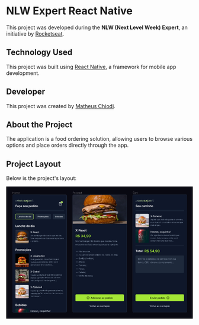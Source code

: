 # NLW Expert React Native

This project was developed during the **NLW (Next Level Week) Expert**, an initiative by [Rocketseat](https://rocketseat.com.br/).

## Technology Used

This project was built using [React Native](https://reactnative.dev/), a framework for mobile app development.

## Developer

This project was created by [Matheus Chiodi](https://github.com/seu-usuario).

## About the Project

The application is a food ordering solution, allowing users to browse various options and place orders directly through the app.

## Project Layout

Below is the project's layout:

![Project Layout](layout/base.png)
